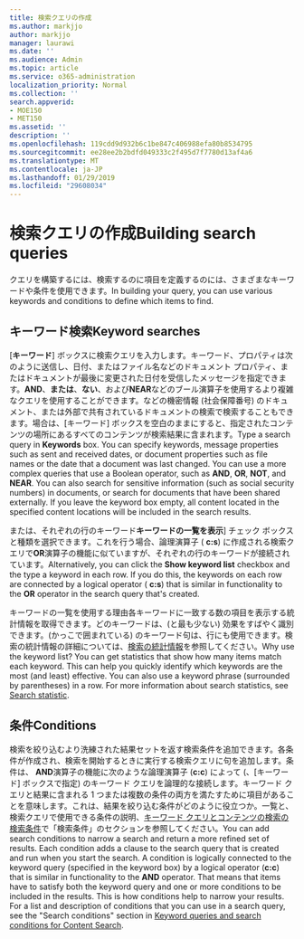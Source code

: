 ```yaml
---
title: 検索クエリの作成
ms.author: markjjo
author: markjjo
manager: laurawi
ms.date: ''
ms.audience: Admin
ms.topic: article
ms.service: o365-administration
localization_priority: Normal
ms.collection: ''
search.appverid:
- MOE150
- MET150
ms.assetid: ''
description: ''
ms.openlocfilehash: 119cdd9d932b6c1be847c406988efa80b8534795
ms.sourcegitcommit: ee28ee2b2bdfd049333c2f495d7f7780d13af4a6
ms.translationtype: MT
ms.contentlocale: ja-JP
ms.lasthandoff: 01/29/2019
ms.locfileid: "29608034"
---
```

# <a name="building-search-queries"></a><span data-ttu-id="d0df6-102">検索クエリの作成</span><span class="sxs-lookup"><span data-stu-id="d0df6-102">Building search queries</span></span>
<span data-ttu-id="d0df6-103">クエリを構築するには、検索するのに項目を定義するのには、さまざまなキーワードや条件を使用できます。</span><span class="sxs-lookup"><span data-stu-id="d0df6-103">In building your query, you can use various keywords and conditions to define which items to find.</span></span>

## <a name="keyword-searches"></a><span data-ttu-id="d0df6-104">キーワード検索</span><span class="sxs-lookup"><span data-stu-id="d0df6-104">Keyword searches</span></span>
<span data-ttu-id="d0df6-p101">[**キーワード**] ボックスに検索クエリを入力します。キーワード、プロパティは次のように送信し、日付、またはファイル名などのドキュメント プロパティ、またはドキュメントが最後に変更された日付を受信したメッセージを指定できます。**AND**、**または**、**ない**、および**NEAR**などのブール演算子を使用するより複雑なクエリを使用することができます。などの機密情報 (社会保障番号) のドキュメント、または外部で共有されているドキュメントの検索で検索することもできます。場合は、[キーワード] ボックスを空白のままにすると、指定されたコンテンツの場所にあるすべてのコンテンツが検索結果に含まれます。</span><span class="sxs-lookup"><span data-stu-id="d0df6-p101">Type a search query in **Keywords** box. You can specify keywords, message properties such as sent and received dates, or document properties such as file names or the date that a document was last changed. You can use a more complex queries that use a Boolean operator, such as **AND**, **OR**, **NOT**, and **NEAR**. You can also search for sensitive information (such as social security numbers) in documents, or search for documents that have been shared externally. If you leave the keyword box empty, all content located in the specified content locations will be included in the search results.</span></span>
    
<span data-ttu-id="d0df6-p102">または、それぞれの行のキーワード**キーワードの一覧を表示**] チェック ボックスと種類を選択できます。これを行う場合、論理演算子 ( **c:s**) に作成される検索クエリで**OR**演算子の機能に似ていますが、それぞれの行のキーワードが接続されています。</span><span class="sxs-lookup"><span data-stu-id="d0df6-p102">Alternatively, you can click the **Show keyword list** checkbox and the type a keyword in each row. If you do this, the keywords on each row are connected by a logical operator ( **c:s**) that is similar in functionality to the **OR** operator in the search query that's created.</span></span> 
    
<span data-ttu-id="d0df6-p103">キーワードの一覧を使用する理由各キーワードに一致する数の項目を表示する統計情報を取得できます。どのキーワードは、(と最も少ない) 効果をすばやく識別できます。(かっこで囲まれている) のキーワード句は、行にも使用できます。検索の統計情報の詳細については、[検索の統計情報](search-statistics.md)を参照してください。</span><span class="sxs-lookup"><span data-stu-id="d0df6-p103">Why use the keyword list? You can get statistics that show how many items match each keyword. This can help you quickly identify which keywords are the most (and least) effective. You can also use a keyword phrase (surrounded by parentheses) in a row. For more information about search statistics, see [Search statistic](search-statistics.md).</span></span>

## <a name="conditions"></a><span data-ttu-id="d0df6-117">条件</span><span class="sxs-lookup"><span data-stu-id="d0df6-117">Conditions</span></span>    
<span data-ttu-id="d0df6-p104">検索を絞り込むより洗練された結果セットを返す検索条件を追加できます。各条件が作成され、検索を開始するときに実行する検索クエリに句を追加します。条件は、 **AND**演算子の機能に次のような論理演算子 (**c:c**) によって (、[キーワード] ボックスで指定) のキーワード クエリを論理的な接続します。キーワード クエリと結果に含まれる 1 つまたは複数の条件の両方を満たすために項目があることを意味します。これは、結果を絞り込む条件がどのように役立つか。一覧と、検索クエリで使用できる条件の説明、[キーワード クエリとコンテンツの検索の検索条件](../keyword-queries-and-search-conditions.md#search-conditions)で「検索条件」のセクションを参照してください。</span><span class="sxs-lookup"><span data-stu-id="d0df6-p104">You can add search conditions to narrow a search and return a more refined set of results. Each condition adds a clause to the search query that is created and run when you start the search. A condition is logically connected to the keyword query (specified in the keyword box) by a logical operator (**c:c**) that is similar in functionality to the **AND** operator. That means that items have to satisfy both the keyword query and one or more conditions to be included in the results. This is how conditions help to narrow your results. For a list and description of conditions that you can use in a search query, see the "Search conditions" section in [Keyword queries and search conditions for Content Search](../keyword-queries-and-search-conditions.md#search-conditions).</span></span>



